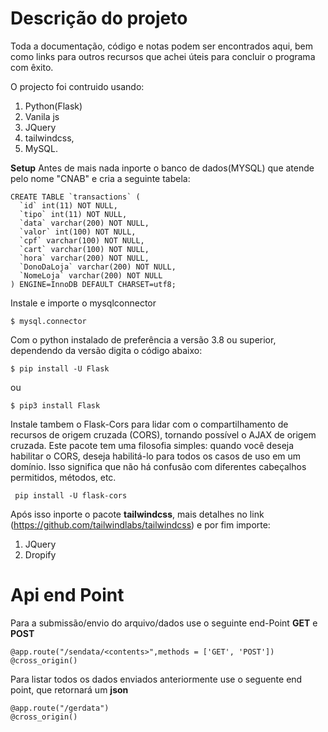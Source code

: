 # Descrição do projeto
Toda a documentação, código e notas podem ser encontrados aqui, bem como links para outros recursos que achei úteis para concluir o programa com êxito.

O projecto foi contruido usando:
1. Python(Flask)
2. Vanila js
3. JQuery
4. tailwindcss,
5. MySQL.

**Setup**
Antes de mais nada inporte o banco de dados(MYSQL) que atende pelo nome "CNAB"  e cria a seguinte tabela:
```
CREATE TABLE `transactions` (
  `id` int(11) NOT NULL,
  `tipo` int(11) NOT NULL,
  `data` varchar(200) NOT NULL,
  `valor` int(100) NOT NULL,
  `cpf` varchar(100) NOT NULL,
  `cart` varchar(100) NOT NULL,
  `hora` varchar(200) NOT NULL,
  `DonoDaLoja` varchar(200) NOT NULL,
  `NomeLoja` varchar(200) NOT NULL
) ENGINE=InnoDB DEFAULT CHARSET=utf8;
```
Instale e importe o mysqlconnector

```
$ mysql.connector
```

Com o python instalado de preferência a versão 3.8 ou superior, dependendo da versão digita o código abaixo:
```
$ pip install -U Flask
```
ou
```
$ pip3 install Flask
```
Instale tambem o Flask-Cors para lidar com o compartilhamento de recursos de origem cruzada (CORS), tornando possível o AJAX de origem cruzada.
Este pacote tem uma filosofia simples: quando você deseja habilitar o CORS, deseja habilitá-lo para todos os casos de uso em um domínio. Isso significa que não há confusão com diferentes cabeçalhos permitidos, métodos, etc.

```
 pip install -U flask-cors
```
Após isso inporte o pacote **tailwindcss**, mais detalhes no link (https://github.com/tailwindlabs/tailwindcss) e por fim importe:
1. JQuery
2. Dropify

# Api end Point
Para a submissão/envio do arquivo/dados use o seguinte end-Point **GET**  e **POST**
```
@app.route("/sendata/<contents>",methods = ['GET', 'POST'])
@cross_origin()
```
Para listar todos os dados enviados anteriormente use o seguente end point, que retornará um **json**
```
@app.route("/gerdata")
@cross_origin()
```

